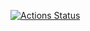 [![Actions Status](https://github.com/Foppp/test-jest-2/workflows/main.yml/badge.svg)](https://github.com/Foppp/test-jest-2/actions)
